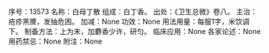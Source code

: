 序号：13573
名称：白母丁散
组成：白丁香。
出处：《卫生总微》卷八。
主治：疮疹黑黡，发抽危困。
加减：None
功效：None
用法用量：每服1字，米饮调下。
制备方法：上为末，加麝香少许，研匀。
临床应用：None
各家论述：None
用药禁忌：None
附注：None

